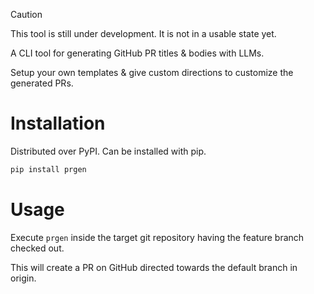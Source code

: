 
> [!CAUTION]
> This tool is still under development. It is not in a usable state yet.

A CLI tool for generating GitHub PR titles & bodies with LLMs.

Setup your own templates & give custom directions to customize the generated PRs.

# Installation

Distributed over PyPI. Can be installed with pip.

```sh
pip install prgen
```


# Usage

Execute `prgen` inside the target git repository having the feature branch checked out.

This will create a PR on GitHub directed towards the default branch in origin.
